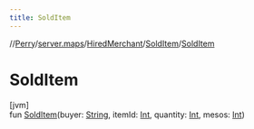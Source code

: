 ```yaml
---
title: SoldItem
---
```

//[Perry](../../../../index.html)/[server.maps](../../index.html)/[HiredMerchant](../index.html)/[SoldItem](index.html)/[SoldItem](-sold-item.html)



# SoldItem



[jvm]\
fun [SoldItem](-sold-item.html)(buyer: [String](https://kotlinlang.org/api/latest/jvm/stdlib/kotlin/-string/index.html), itemId: [Int](https://kotlinlang.org/api/latest/jvm/stdlib/kotlin/-int/index.html), quantity: [Int](https://kotlinlang.org/api/latest/jvm/stdlib/kotlin/-int/index.html), mesos: [Int](https://kotlinlang.org/api/latest/jvm/stdlib/kotlin/-int/index.html))




